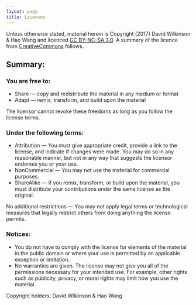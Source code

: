```yaml
---
layout: page
title: Licenses
---
```


Unless otherwise stated, material herein is Copyright (2017) David Wilkinson & Hao Wang and licenced
[CC BY-NC-SA 3.0](https://creativecommons.org/licenses/by-nc-sa/3.0/legalcode).
A summary of the licence from [CreativeCommons](https://creativecommons.org/licenses/by-nc-sa/3.0/deed.en) follows.


Summary:
----

### You are free to:

* Share — copy and redistribute the material in any medium or format
* Adapt — remix, transform, and build upon the material

The licensor cannot revoke these freedoms as long as you follow the license terms.


### Under the following terms:

* Attribution — You must give appropriate credit, provide a link to the license, and indicate if changes were made.
  You may do so in any reasonable manner, but not in any way that suggests the licensor endorses you or your use.
* NonCommercial — You may not use the material for commercial purposes.
* ShareAlike — If you remix, transform, or build upon the material, you must distribute your contributions under the same license as the original.

No additional restrictions — You may not apply legal terms or technological measures that legally restrict others from doing anything the license permits.


### Notices:

* You do not have to comply with the license for elements of the material in the public domain or where your use is permitted by an applicable exception or limitation.
* No warranties are given.
  The license may not give you all of the permissions necessary for your intended use.
  For example, other rights such as publicity, privacy, or moral rights may limit how you use the material.


Copyright holders: David Wilkinson & Hao Wang
